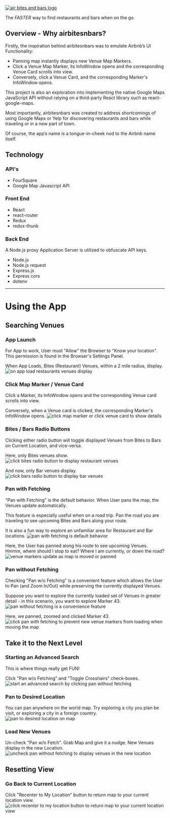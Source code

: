 [![air bites and bars logo](https://github.com/pmkgithub/air_bites_bars_client/blob/master/src/images/abnb_logo_w_text_red_300.png)](https://airbitesnbars.herokuapp.com/)

The _FASTER_ way to find restaurants and bars when on the go.

## Overview - Why airbitesnbars?
Firstly, the inspiration behind airbitesnbars was to emulate Airbnb’s UI Functionality:
* Panning map instantly displays new Venue Map Markers.
* Click a Venue Map Marker, its InfoWindow opens and the corresponding Venue Card scrolls into view.
* Conversely, click a Venue Card, and the corresponding Marker's InfoWindow opens.

This project is also an exploration into implementing the native Google Maps JavaScript API without relying on a third-party React library such as react-google-maps.

Most importantly, airbitesnbars was created to address shortcomings of using Google Maps or Yelp for discovering restaurants and bars while traveling or in a new part of town.

Of course, the app’s name is a tongue-in-cheek nod to the Airbnb name itself.

## Technology
### API's
* FourSquare
* Google Map Javascript API

### Front End
* React
* react-router
* Redux
* redux-thunk

### Back End
A Node.js proxy Application Server is utilized to obfuscate API keys.
* Node.js
* Node.js request
* Express.js
* Express cors
* dotenv
***
# Using the App

## Searching Venues
### App Launch
For App to work, User must "Allow" the Browser to "Know your location".  This permission is found in the Browser's Settings Panel.

When App Loads, Bites (Restaurant) Venues, within a 2 mile radius, display.
![on app load restaurants venues display](https://github.com/pmkgithub/air_bites_bars_client/blob/master/src/images/about/map_ui_01.png)

### Click Map Marker / Venue Card
Click a Marker, its InfoWindow opens and the corresponding Venue card scrolls into view.

Conversely, when a Venue card is clicked, the corresponding Marker's InfoWindow opens.
![click map marker or click venue card to show details](https://github.com/pmkgithub/air_bites_bars_client/blob/master/src/images/about/map_ui_02.png)
### Bites / Bars Radio Buttons
Clicking either radio button will toggle displayed Venues from Bites to Bars on Current Location, and vice-versa.

Here, only Bites venues show.
![click bites radio button to display restaurant venues](https://github.com/pmkgithub/air_bites_bars_client/blob/master/src/images/about/map_ui_03_01.png)


And now, only Bar venues display.
![click bars radio button to display bar venues](https://github.com/pmkgithub/air_bites_bars_client/blob/master/src/images/about/map_ui_03_02.png)

### Pan with Fetching
"Pan with Fetching" is the default behavior. When User pans the map, the Venues update automatically.

This feature is especially useful when on a road trip.  Pan the road you are traveling to see upcoming Bites and Bars along your route.

It is also a fun way to explore an unfamiliar area for Restaurant and Bar locations.
![pan with fetching is default behavior](https://github.com/pmkgithub/air_bites_bars_client/blob/master/src/images/about/map_ui_04_01.png)

Here, the User has panned along his route to see upcoming Venues.  Hmmm, where should I stop to eat? Where I am currently, or down the road?
![venue markers update as map is moved or panned](https://github.com/pmkgithub/air_bites_bars_client/blob/master/src/images/about/map_ui_04_02.png)


### Pan without Fetching
Checking "Pan w/o Fetching" is a convenient feature which allows the User to Pan (and Zoom In/Out) while preserving the currently displayed Venues.

Suppose you want to explore the currently loaded set of Venues in greater detail - in this scenario, you want to explore Marker 43.
![pan without fetching is a convenience feature](https://github.com/pmkgithub/air_bites_bars_client/blob/master/src/images/about/map_ui_05_01.png)

Here, we panned, zoomed and clicked Marker 43.
![click pan with fetching to prevent new venue markers from loading when moving the map](https://github.com/pmkgithub/air_bites_bars_client/blob/master/src/images/about/map_ui_05_02.png)

## Take it to the Next Level
### Starting an Advanced Search
This is where things really get FUN!

Click "Pan w/o Fetching" and "Toggle Crosshairs" check-boxes.
![start an advanced search by clicking pan without fetching](https://github.com/pmkgithub/air_bites_bars_client/blob/master/src/images/about/map_ui_06.png)

### Pan to Desired Location
You can pan anywhere on the world map. Try exploring a city you plan be visit, or exploring a city in a foreign country.
![pan to desired location on map](https://github.com/pmkgithub/air_bites_bars_client/blob/master/src/images/about/map_ui_07.png)

### Load New Venues
Un-check "Pan w/o Fetch". Grab Map and give it a nudge.  New Venues display in the new Location.
![uncheck pan without fetching to display venues in the new location](https://github.com/pmkgithub/air_bites_bars_client/blob/master/src/images/about/map_ui_08.png)

## Resetting View

### Go Back to Current Location
Click "Recenter to My Location" button to return map to your current location view.
![click recenter to my location button to return map to your current location view](https://github.com/pmkgithub/air_bites_bars_client/blob/master/src/images/about/map_ui_09.png)
